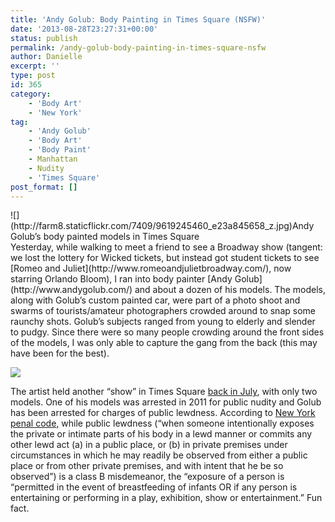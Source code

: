 ```yaml
---
title: 'Andy Golub: Body Painting in Times Square (NSFW)'
date: '2013-08-28T23:27:31+00:00'
status: publish
permalink: /andy-golub-body-painting-in-times-square-nsfw
author: Danielle
excerpt: ''
type: post
id: 365
category:
    - 'Body Art'
    - 'New York'
tag:
    - 'Andy Golub'
    - 'Body Art'
    - 'Body Paint'
    - Manhattan
    - Nudity
    - 'Times Square'
post_format: []
---
```

<div class="wp-caption alignnone" style="width: 490px">![](http://farm8.staticflickr.com/7409/9619245460_e23a845658_z.jpg)Andy Golub’s body painted models in Times Square

</div>Yesterday, while walking to meet a friend to see a Broadway show (tangent: we lost the lottery for Wicked tickets, but instead got student tickets to see [Romeo and Juliet](http://www.romeoandjulietbroadway.com/), now starring Orlando Bloom), I ran into body painter [Andy Golub](http://www.andygolub.com/) and about a dozen of his models. The models, along with Golub’s custom painted car, were part of a photo shoot and swarms of tourists/amateur photographers crowded around to snap some raunchy shots. Golub’s subjects ranged from young to elderly and slender to pudgy. Since there were so many people crowding around the front sides of the models, I was only able to capture the gang from the back (this may have been for the best).

<span style="line-height: 1.5; font-size: 0.8em;"> </span>![](http://farm8.staticflickr.com/7321/9616003111_ff2929f592_z.jpg)

The artist held another “show” in Times Square [back in July](http://gothamist.com/2013/07/10/naked_models_take_over_times_square.php#photo-1), with only two models. One of his models was arrested in 2011 for public nudity and Golub has been arrested for charges of public lewdness. According to [New York penal code,](http://naturistaction.org/StatesFrames/State_Laws_Frames/New_York_Laws/body_new_york_laws.html) while public lewdness (“when someone intentionally exposes the private or intimate parts of his body in a lewd manner or commits any other lewd act (a) in a public place, or (b) in private premises under circumstances in which he may readily be observed from either a public place or from other private premises, and with intent that he be so observed”) is a class B misdemeanor, the “exposure of a person is “permitted in the event of breastfeeding of infants OR if any person is entertaining or performing in a play, exhibition, show or entertainment.” Fun fact.